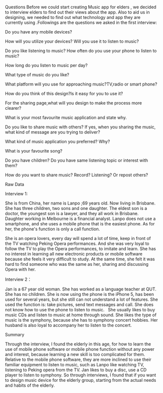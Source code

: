 Questions
Before we could start creating Music app for elders , we decided to interview elders to find out their views about the app. Also to aid us in designing, we needed to find out what technology and app they are currently using .Followings are the questions we asked in the first interview:

Do you have any mobile devices?

How will you utilize your devices? Will you use it to listen to music?

Do you like listening to music?
How often do you use your phone to listen to music?

How long do you listen to music per day?

What type of music do you like?

What platform will you use for approaching music?TV,radio or smart phone?

How do you think of this design?Is it easy for you to use it?

For the sharing page,what will you design to make the process more clearer?

What is your most favourite music application and state why.

Do you like to share music with others? If yes, when you sharing the music, what kind of message are you trying to deliver?

What kind of music application you preferred? Why?

What is your favourite song?

Do you have children? Do you have same listening topic or interest with them?

How do you want to share music? Record? Listening? Or repost others?

Raw Data

Interview 1:

She is from China, her name is Lanpo ;69 years old. Now living in Brisbane. She has three children, two sons and one daughter. The eldest son is a doctor, the youngest son is a lawyer, and they all work in Brisbane. Daughter working in Melbourne is a financial analyst. Lanpo does not use a smartphone, and she uses a mobile phone that is the easiest phone. As for her, the phone's function is only a call function.

She is an opera lovers, every day will spend a lot of time, keep in front of the TV watching Peking Opera performances. And she was very loyal to follow the TV to play the Opera performances, to imitate and learn. She has no interest in learning all new electronic products or mobile software because she feels it very difficult to study. At the same time, she felt it was hard to find someone who was the same as her, sharing and discussing Opera with her.


Interview 2：

Jan is a 67 year old woman. She has worked as a language teacher at QUT. She has no children. She is now using the phone is the iPhone 5, has been used for several years, but she still can not understand a lot of features. She used the function is: take pictures, send text messages and call. She does not know how to use the phone to listen to music.
  She usually likes to buy music CDs and listen to music at home through sound. She likes the type of music is the symphony, because she has to symphony concert hobbies. Her husband is also loyal to accompany her to listen to the concert.

Summary

Through the interview, I found the elderly in this age, for how to learn the use of mobile phone software or mobile phone function without any power and interest, because learning a new skill is too complicated for them.
Relative to the mobile phone software, they are more inclined to use their familiar equipment to listen to music, such as Lanpo like watching TV, listening to Peking opera from the TV. Jan likes to buy a disc, use a CD player to listen to symphony.
So through interviews, I found that if you want to design music device for the elderly group, starting from the actual needs and habits of the elderly. 
